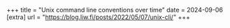 +++
title = "Unix command line conventions over time"
date = 2024-09-06
[extra]
url = "https://blog.liw.fi/posts/2022/05/07/unix-cli/"
+++
